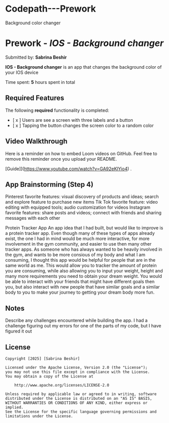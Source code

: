 # Codepath---Prework
Background color changer 
# Prework - *IOS - Background changer*

Submitted by: **Sabrina Beshir**

**IOS - Background changer** is an app that changes the background color of your IOS device  

Time spent: **5** hours spent in total

## Required Features

The following **required** functionality is completed:

- [ x ] Users are see a screen with three labels and a button
- [ x ] Tapping the button changes the screen color to a random color
 
## Video Walkthrough

Here is a reminder on how to embed Loom videos on GitHub. Feel free to remove this reminder once you upload your README. 

[Guide]](https://www.youtube.com/watch?v=GA92eKlYio4) .

## App Brainstorming (Step 4)
Pinterest favorite features: visual discovery of products and ideas; search and explore feature to purchase new items 
Tik Tok favorite feature: video editing with equipped tools; audio customization for videos 
Instagram favorite features: share posts and videos; connect with friends and sharing messages with each other
 
Protein Tracker App 
 An app idea that I had built, but would like to improve is a protein tracker app. 
 Even though many of these types of apps already exist, the one I had in mind would 
 be much more interactive, for more involvement in the gym community, and easier to
 use then many other tracker apps. As someone who has always wanted to be heavily
 involved in the gym, and wants to be more consious of my body and what I am 
 consuming, I thought this app would be helpful for people that are in the same
 world as me. This would allow you to tracker the amount of protein you are 
 consuming, while also allowing you to input your weight, height and many more 
 requirements you need to obtain your dream weight. You would be able to
 interact with your friends that might have different goals then you, but also 
 interact with new people that have similar goals and a similar body to you to 
 make your journey to getting your dream body more fun. 

## Notes

Describe any challenges encountered while building the app.
I had a challenge figuring out my errors for one of the parts of my code, but I have figured it out 
## License

    Copyright [2025] [Sabrina Beshir]

    Licensed under the Apache License, Version 2.0 (the "License");
    you may not use this file except in compliance with the License.
    You may obtain a copy of the License at

        http://www.apache.org/licenses/LICENSE-2.0

    Unless required by applicable law or agreed to in writing, software
    distributed under the License is distributed on an "AS IS" BASIS,
    WITHOUT WARRANTIES OR CONDITIONS OF ANY KIND, either express or implied.
    See the License for the specific language governing permissions and
    limitations under the License.
